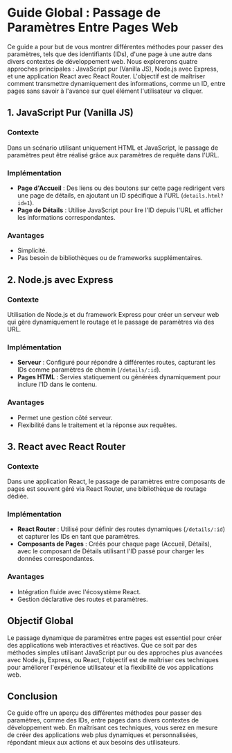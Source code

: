 # Guide Global : Passage de Paramètres Entre Pages Web

Ce guide a pour but de vous montrer différentes méthodes pour passer des paramètres, tels que des identifiants (IDs), d'une page à une autre dans divers contextes de développement web. Nous explorerons quatre approches principales : JavaScript pur (Vanilla JS), Node.js avec Express, et une application React avec React Router. L'objectif est de maîtriser comment transmettre dynamiquement des informations, comme un ID, entre pages sans savoir à l'avance sur quel élément l'utilisateur va cliquer.

## 1. JavaScript Pur (Vanilla JS)

### Contexte

Dans un scénario utilisant uniquement HTML et JavaScript, le passage de paramètres peut être réalisé grâce aux paramètres de requête dans l'URL.

### Implémentation

- **Page d'Accueil** : Des liens ou des boutons sur cette page redirigent vers une page de détails, en ajoutant un ID spécifique à l'URL (`details.html?id=1`).
- **Page de Détails** : Utilise JavaScript pour lire l'ID depuis l'URL et afficher les informations correspondantes.

### Avantages

- Simplicité.
- Pas besoin de bibliothèques ou de frameworks supplémentaires.

## 2. Node.js avec Express

### Contexte

Utilisation de Node.js et du framework Express pour créer un serveur web qui gère dynamiquement le routage et le passage de paramètres via des URL.

### Implémentation

- **Serveur** : Configuré pour répondre à différentes routes, capturant les IDs comme paramètres de chemin (`/details/:id`).
- **Pages HTML** : Servies statiquement ou générées dynamiquement pour inclure l'ID dans le contenu.

### Avantages

- Permet une gestion côté serveur.
- Flexibilité dans le traitement et la réponse aux requêtes.

## 3. React avec React Router

### Contexte

Dans une application React, le passage de paramètres entre composants de pages est souvent géré via React Router, une bibliothèque de routage dédiée.

### Implémentation

- **React Router** : Utilisé pour définir des routes dynamiques (`/details/:id`) et capturer les IDs en tant que paramètres.
- **Composants de Pages** : Créés pour chaque page (Accueil, Détails), avec le composant de Détails utilisant l'ID passé pour charger les données correspondantes.

### Avantages

- Intégration fluide avec l'écosystème React.
- Gestion déclarative des routes et paramètres.

## Objectif Global

Le passage dynamique de paramètres entre pages est essentiel pour créer des applications web interactives et réactives. Que ce soit par des méthodes simples utilisant JavaScript pur ou des approches plus avancées avec Node.js, Express, ou React, l'objectif est de maîtriser ces techniques pour améliorer l'expérience utilisateur et la flexibilité de vos applications web.

## Conclusion
Ce guide offre un aperçu des différentes méthodes pour passer des paramètres, comme des IDs, entre pages dans divers contextes de développement web. En maîtrisant ces techniques, vous serez en mesure de créer des applications web plus dynamiques et personnalisées, répondant mieux aux actions et aux besoins des utilisateurs.

